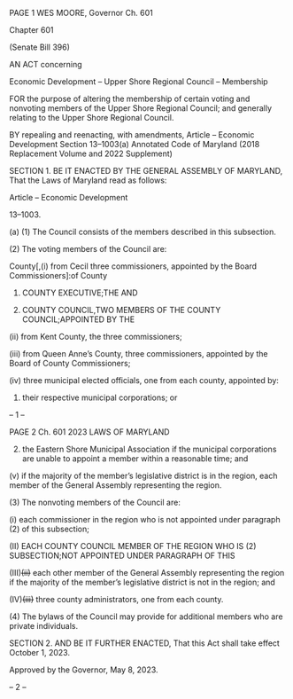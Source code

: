 PAGE 1
WES MOORE, Governor Ch. 601

Chapter 601

(Senate Bill 396)

AN ACT concerning

Economic Development – Upper Shore Regional Council – Membership

FOR the purpose of altering the membership of certain voting and nonvoting members of
the Upper Shore Regional Council; and generally relating to the Upper Shore
Regional Council.

BY repealing and reenacting, with amendments,
Article – Economic Development
Section 13–1003(a)
Annotated Code of Maryland
(2018 Replacement Volume and 2022 Supplement)

SECTION 1. BE IT ENACTED BY THE GENERAL ASSEMBLY OF MARYLAND,
That the Laws of Maryland read as follows:

Article – Economic Development

13–1003.

(a) (1) The Council consists of the members described in this subsection.

(2) The voting members of the Council are:

County[,(i) from Cecil three commissioners, appointed by the Board
Commissioners]:of County

1. COUNTY EXECUTIVE;THE AND

2. COUNTY COUNCIL,TWO MEMBERS OF THE
COUNTY COUNCIL;APPOINTED BY THE

(ii) from Kent County, the three commissioners;

(iii) from Queen Anne’s County, three commissioners, appointed by
the Board of County Commissioners;

(iv) three municipal elected officials, one from each county, appointed
by:

1. their respective municipal corporations; or

– 1 –

PAGE 2
Ch. 601 2023 LAWS OF MARYLAND

2. the Eastern Shore Municipal Association if the municipal
corporations are unable to appoint a member within a reasonable time; and

(v) if the majority of the member’s legislative district is in the region,
each member of the General Assembly representing the region.

(3) The nonvoting members of the Council are:

(i) each commissioner in the region who is not appointed under
paragraph (2) of this subsection;

(II) EACH COUNTY COUNCIL MEMBER OF THE REGION WHO IS
(2) SUBSECTION;NOT APPOINTED UNDER PARAGRAPH OF THIS

(III)~~(ii)~~ each other member of the General Assembly representing
the region if the majority of the member’s legislative district is not in the region; and

(IV)~~(iii)~~ three county administrators, one from each county.

(4) The bylaws of the Council may provide for additional members who are
private individuals.

SECTION 2. AND BE IT FURTHER ENACTED, That this Act shall take effect
October 1, 2023.

Approved by the Governor, May 8, 2023.

– 2 –